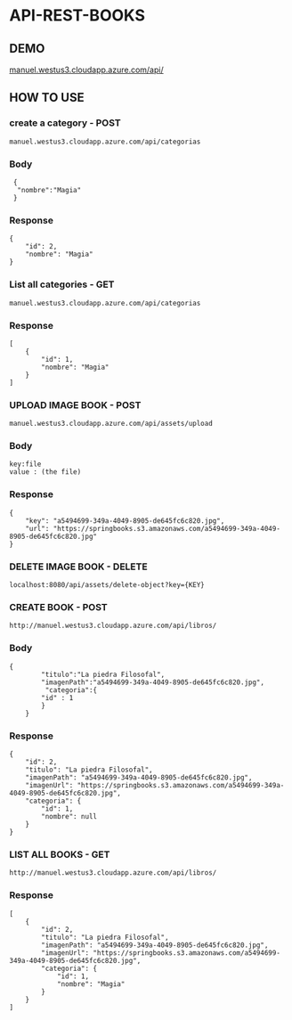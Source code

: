 # API-REST-BOOKS

## DEMO 

[manuel.westus3.cloudapp.azure.com/api/](manuel.westus3.cloudapp.azure.com/api/)

## HOW TO USE 

### create a category - POST

  `manuel.westus3.cloudapp.azure.com/api/categorias`

### Body
```
 {
  "nombre":"Magia"
 } 
```
### Response
```
{
    "id": 2,
    "nombre": "Magia"
} 
```

### List all categories - GET

  `manuel.westus3.cloudapp.azure.com/api/categorias`

### Response
```
[
    {
        "id": 1,
        "nombre": "Magia"
    }
]
```



### UPLOAD IMAGE BOOK - POST

  `manuel.westus3.cloudapp.azure.com/api/assets/upload`

### Body
```
key:file
value : (the file)
```
### Response
```
{
    "key": "a5494699-349a-4049-8905-de645fc6c820.jpg",
    "url": "https://springbooks.s3.amazonaws.com/a5494699-349a-4049-8905-de645fc6c820.jpg"
}
```
### DELETE IMAGE BOOK - DELETE

  `localhost:8080/api/assets/delete-object?key={KEY}`





### CREATE BOOK - POST

  `http://manuel.westus3.cloudapp.azure.com/api/libros/`

### Body
```
{
        "titulo":"La piedra Filosofal",
        "imagenPath":"a5494699-349a-4049-8905-de645fc6c820.jpg",
         "categoria":{
        "id" : 1
        }
    }

```
### Response
```
{
    "id": 2,
    "titulo": "La piedra Filosofal",
    "imagenPath": "a5494699-349a-4049-8905-de645fc6c820.jpg",
    "imagenUrl": "https://springbooks.s3.amazonaws.com/a5494699-349a-4049-8905-de645fc6c820.jpg",
    "categoria": {
        "id": 1,
        "nombre": null
    }
}
```

### LIST ALL BOOKS - GET

  `http://manuel.westus3.cloudapp.azure.com/api/libros/`


### Response
```
[
    {
        "id": 2,
        "titulo": "La piedra Filosofal",
        "imagenPath": "a5494699-349a-4049-8905-de645fc6c820.jpg",
        "imagenUrl": "https://springbooks.s3.amazonaws.com/a5494699-349a-4049-8905-de645fc6c820.jpg",
        "categoria": {
            "id": 1,
            "nombre": "Magia"
        }
    }
]
```
